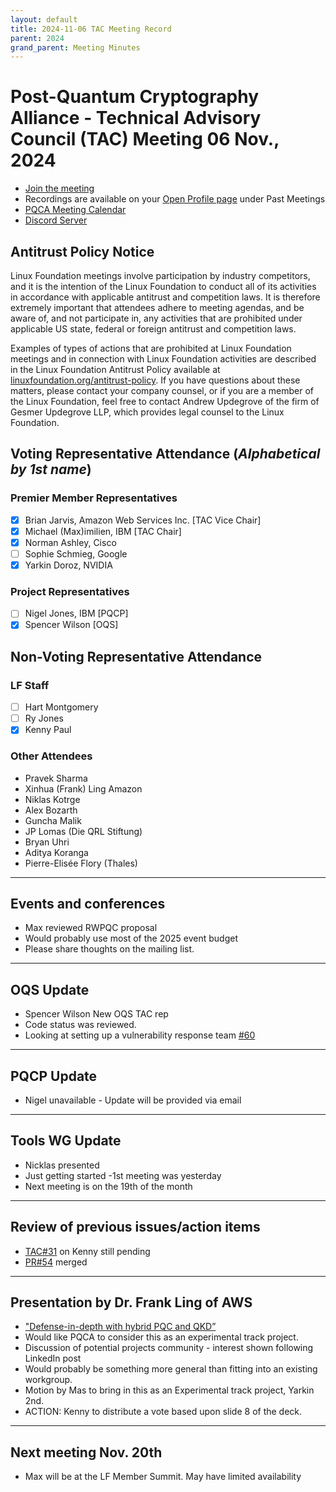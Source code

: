 ```yaml
---
layout: default
title: 2024-11-06 TAC Meeting Record
parent: 2024
grand_parent: Meeting Minutes
---
```


# Post-Quantum Cryptography Alliance - Technical Advisory Council (TAC) Meeting 06 Nov., 2024 
* [Join the meeting](https://zoom-lfx.platform.linuxfoundation.org/meeting/98559442147?password=5e9d28b7-97d4-4628-9087-5f359dbf3d80)
* Recordings are available on your [Open Profile page](https://openprofile.dev/my-meetings) under Past Meetings
* [PQCA Meeting Calendar](https://pqca.org/calendar/)
* [Discord Server](https://discord.gg/pqca)

## Antitrust Policy Notice
Linux Foundation meetings involve participation by industry competitors, and it is the intention of the Linux Foundation to conduct all of its activities in accordance with applicable antitrust and competition laws. It is therefore extremely important that attendees adhere to meeting agendas, and be aware of, and not participate in, any activities that are prohibited under applicable US state, federal or foreign antitrust and competition laws.

Examples of types of actions that are prohibited at Linux Foundation meetings and in connection with Linux Foundation activities are described in the Linux Foundation Antitrust Policy available at [linuxfoundation.org/antitrust-policy](linuxfoundation.org/antitrust-policy). If you have questions about these matters, please contact your company counsel, or if you are a member of the Linux Foundation, feel free to contact Andrew Updegrove of the firm of Gesmer Updegrove LLP, which provides legal counsel to the Linux Foundation.

## Voting Representative Attendance (_Alphabetical by 1st name_)
### Premier Member Representatives
* [x] Brian Jarvis, Amazon Web Services Inc. [TAC Vice Chair]
* [x] Michael (Max)imilien, IBM [TAC Chair]
* [x] Norman Ashley, Cisco
* [ ] Sophie Schmieg, Google
* [x] Yarkin Doroz, NVIDIA

 ### Project Representatives
* [ ] Nigel Jones, IBM [PQCP]
* [x] Spencer Wilson  [OQS]

## Non-Voting Representative Attendance
### LF Staff 
* [ ] Hart Montgomery
* [ ] Ry Jones
* [x] Kenny Paul

### Other Attendees
* Pravek Sharma 
* Xinhua (Frank) Ling Amazon
* Niklas Kotrge
* Alex Bozarth
* Guncha Malik
* JP Lomas (Die QRL Stiftung)
* Bryan Uhri
* Aditya Koranga
* Pierre-Elisée Flory (Thales)
---

## Events and conferences
* Max reviewed RWPQC proposal
* Would probably use most of the 2025 event budget 
* Please share thoughts on the mailing list.
---

## OQS Update 
* Spencer Wilson New OQS TAC rep
* Code status was reviewed.
* Looking at setting up a vulnerability response team [#60](https://github.com/open-quantum-safe/tsc/issues/60)
---

## PQCP Update
* Nigel unavailable - Update will be provided via email
---

## Tools WG Update
* Nicklas presented
* Just getting started -1st meeting was yesterday
* Next meeting is on the 19th of the month
---

## Review of previous issues/action items
* [TAC#31](https://github.com/PQCA/TAC/issues/31) on Kenny still pending
* [PR#54](https://github.com/PQCA/TAC/pull/54) merged
___

## Presentation by Dr. Frank Ling of AWS
* ["Defense-in-depth with hybrid PQC and QKD”](2024-11-06-PQCA-presentation.pdf) 
* Would like PQCA to consider this as an experimental track project.
* Discussion of potential projects community - interest shown following LinkedIn post
* Would probably be something more general than fitting into an existing workgroup.
* Motion by Mas to bring in this as an Experimental track project, Yarkin 2nd. 
* ACTION: Kenny to distribute a vote based upon slide 8 of the deck.
---

## Next meeting Nov. 20th
* Max will be at the LF Member Summit. May have limited availability 
